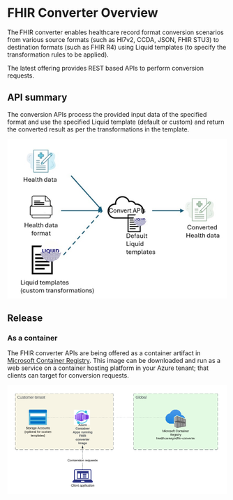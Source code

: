 # FHIR Converter Overview

The FHIR converter enables healthcare record format conversion scenarios from various source formats (such as Hl7v2, CCDA, JSON, FHIR STU3) to destination formats (such as FHIR R4) using Liquid templates (to specify the transformation rules to be applied).

The latest offering provides REST based APIs to perform conversion requests.

## API summary

The conversion APIs process the provided input data of the specified format and use the specified Liquid template (default or custom) and return the converted result as per the transformations in the template.

![Convert API summary](../images/convert-api-summary.png)

## Release

### As a container

The FHIR converter APIs are being offered as a container artifact in [Microsoft Container Registry](https://github.com/microsoft/containerregistry).
This image can be downloaded and run as a web service on a container hosting platform in your Azure tenant; that clients can target for conversion requests.

![Convert setup](../images/convert-setup.png)
